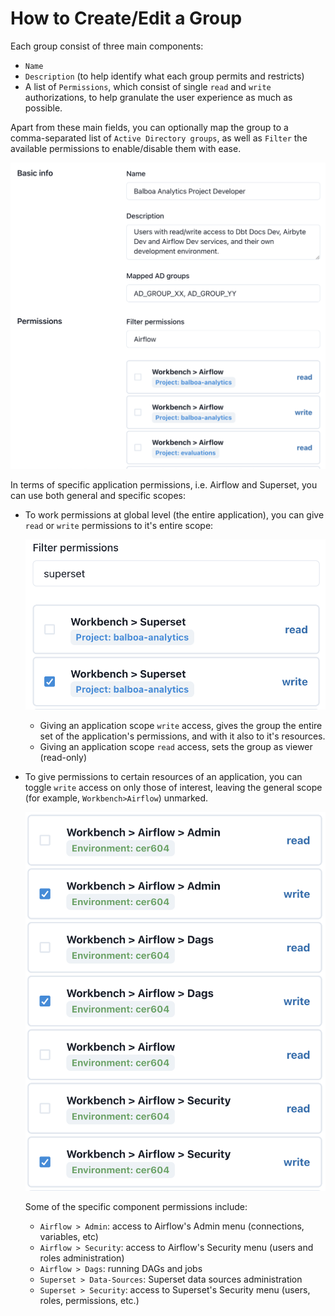 # How to Create/Edit a Group

Each group consist of three main components:

- `Name`
- `Description` (to help identify what each group permits and restricts)
- A list of `Permissions`, which consist of single `read` and `write` authorizations, to help granulate the user experience as much as possible.

Apart from these main fields, you can optionally map the group to a comma-separated list of `Active Directory groups`, as well as `Filter` the available permissions to enable/disable them with ease.

![Groups Listing](../assets/groups_createedit.png)

In terms of specific application permissions, i.e. Airflow and Superset, you can use both general and specific scopes:

- To work permissions at global level (the entire application), you can give `read` or `write` permissions to it's entire scope:

  ![Superset General Permissions](../assets/groups_global_app_permision.png)

  - Giving an application scope `write` access, gives the group the entire set of the application's permissions, and with it also to it's resources.
  - Giving an application scope `read` access, sets the group as viewer (read-only)

- To give permissions to certain resources of an application, you can toggle `write` access on only those of interest, leaving the general scope (for example, `Workbench>Airflow`) unmarked.

  ![Superset General Permissions](../assets/groups_specific_app_permissions.png)

  Some of the specific component permissions include:

  - `Airflow > Admin`: access to Airflow's Admin menu (connections, variables, etc)
  - `Airflow > Security`: access to Airflow's Security menu (users and roles administration)
  - `Airflow > Dags`: running DAGs and jobs
  - `Superset > Data-Sources`: Superset data sources administration
  - `Superset > Security`: access to Superset's Security menu (users, roles, permissions, etc.)
